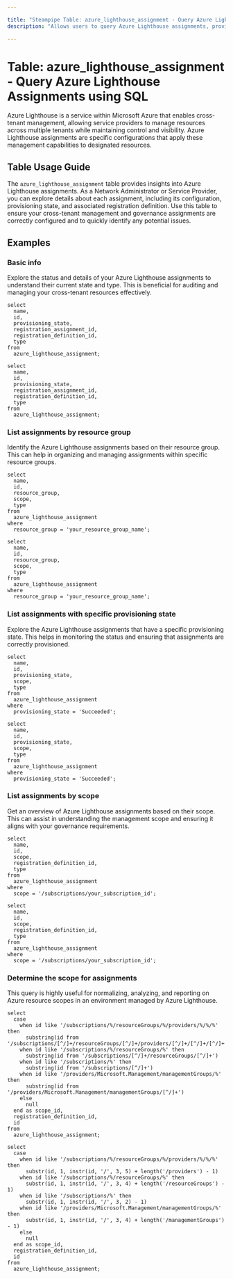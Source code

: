 ```yaml
---

title: "Steampipe Table: azure_lighthouse_assignment - Query Azure Lighthouse Assignments using SQL"
description: "Allows users to query Azure Lighthouse assignments, providing insights into the management and governance of resources across multiple tenants."

---
```


# Table: azure_lighthouse_assignment - Query Azure Lighthouse Assignments using SQL

Azure Lighthouse is a service within Microsoft Azure that enables cross-tenant management, allowing service providers to manage resources across multiple tenants while maintaining control and visibility. Azure Lighthouse assignments are specific configurations that apply these management capabilities to designated resources.

## Table Usage Guide

The `azure_lighthouse_assignment` table provides insights into Azure Lighthouse assignments. As a Network Administrator or Service Provider, you can explore details about each assignment, including its configuration, provisioning state, and associated registration definition. Use this table to ensure your cross-tenant management and governance assignments are correctly configured and to quickly identify any potential issues.

## Examples

### Basic info
Explore the status and details of your Azure Lighthouse assignments to understand their current state and type. This is beneficial for auditing and managing your cross-tenant resources effectively.

```sql+postgres
select
  name,
  id,
  provisioning_state,
  registration_assignment_id,
  registration_definition_id,
  type
from
  azure_lighthouse_assignment;
```

```sql+sqlite
select
  name,
  id,
  provisioning_state,
  registration_assignment_id,
  registration_definition_id,
  type
from
  azure_lighthouse_assignment;
```

### List assignments by resource group
Identify the Azure Lighthouse assignments based on their resource group. This can help in organizing and managing assignments within specific resource groups.

```sql+postgres
select
  name,
  id,
  resource_group,
  scope,
  type
from
  azure_lighthouse_assignment
where
  resource_group = 'your_resource_group_name';
```

```sql+sqlite
select
  name,
  id,
  resource_group,
  scope,
  type
from
  azure_lighthouse_assignment
where
  resource_group = 'your_resource_group_name';
```

### List assignments with specific provisioning state
Explore the Azure Lighthouse assignments that have a specific provisioning state. This helps in monitoring the status and ensuring that assignments are correctly provisioned.

```sql+postgres
select
  name,
  id,
  provisioning_state,
  scope,
  type
from
  azure_lighthouse_assignment
where
  provisioning_state = 'Succeeded';
```

```sql+sqlite
select
  name,
  id,
  provisioning_state,
  scope,
  type
from
  azure_lighthouse_assignment
where
  provisioning_state = 'Succeeded';
```

### List assignments by scope
Get an overview of Azure Lighthouse assignments based on their scope. This can assist in understanding the management scope and ensuring it aligns with your governance requirements.

```sql+postgres
select
  name,
  id,
  scope,
  registration_definition_id,
  type
from
  azure_lighthouse_assignment
where
  scope = '/subscriptions/your_subscription_id';
```

```sql+sqlite
select
  name,
  id,
  scope,
  registration_definition_id,
  type
from
  azure_lighthouse_assignment
where
  scope = '/subscriptions/your_subscription_id';
```

### Determine the scope for assignments
This query is highly useful for normalizing, analyzing, and reporting on Azure resource scopes in an environment managed by Azure Lighthouse.

```sql+postgres
select
  case
    when id like '/subscriptions/%/resourceGroups/%/providers/%/%/%' then
      substring(id from '/subscriptions/[^/]+/resourceGroups/[^/]+/providers/[^/]+/[^/]+/[^/]+')
    when id like '/subscriptions/%/resourceGroups/%' then
      substring(id from '/subscriptions/[^/]+/resourceGroups/[^/]+')
    when id like '/subscriptions/%' then
      substring(id from '/subscriptions/[^/]+')
    when id like '/providers/Microsoft.Management/managementGroups/%' then
      substring(id from '/providers/Microsoft.Management/managementGroups/[^/]+')
    else
      null
  end as scope_id,
  registration_definition_id,
  id
from
  azure_lighthouse_assignment;
```

```sql+sqlite
select
  case
    when id like '/subscriptions/%/resourceGroups/%/providers/%/%/%' then
      substr(id, 1, instr(id, '/', 3, 5) + length('/providers') - 1)
    when id like '/subscriptions/%/resourceGroups/%' then
      substr(id, 1, instr(id, '/', 3, 4) + length('/resourceGroups') - 1)
    when id like '/subscriptions/%' then
      substr(id, 1, instr(id, '/', 3, 2) - 1)
    when id like '/providers/Microsoft.Management/managementGroups/%' then
      substr(id, 1, instr(id, '/', 3, 4) + length('/managementGroups') - 1)
    else
      null
  end as scope_id,
  registration_definition_id,
  id
from
  azure_lighthouse_assignment;
```